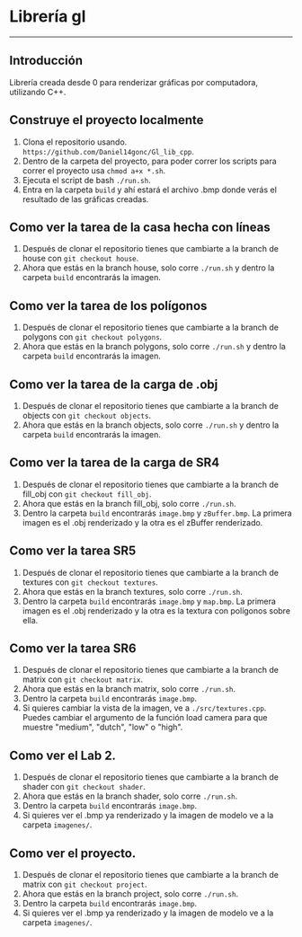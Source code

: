 # Librería gl
***
## Introducción
Librería creada desde 0 para renderizar gráficas por computadora,
utilizando C++.

## Construye el proyecto localmente
1. Clona el repositorio usando. `https://github.com/Daniel14gonc/Gl_lib_cpp`.
2. Dentro de la carpeta del proyecto, para poder correr los scripts para correr el proyecto usa `chmod a+x *.sh`.
3. Ejecuta el script de bash `./run.sh`.
3. Entra en la carpeta `build` y ahí estará el archivo .bmp donde verás el resultado de
las gráficas creadas.

## Como ver la tarea de la casa hecha con líneas
1. Después de clonar el repositorio tienes que cambiarte a la branch de house con `git checkout house`.
2. Ahora que estás en la branch house, solo corre `./run.sh` y dentro la carpeta `build` encontrarás la imagen.

## Como ver la tarea de los polígonos
1. Después de clonar el repositorio tienes que cambiarte a la branch de polygons con `git checkout polygons`.
2. Ahora que estás en la branch polygons, solo corre `./run.sh` y dentro la carpeta `build` encontrarás la imagen.

## Como ver la tarea de la carga de .obj
1. Después de clonar el repositorio tienes que cambiarte a la branch de objects con `git checkout objects`.
2. Ahora que estás en la branch objects, solo corre `./run.sh` y dentro la carpeta `build` encontrarás la imagen.

## Como ver la tarea de la carga de SR4
1. Después de clonar el repositorio tienes que cambiarte a la branch de fill_obj con `git checkout fill_obj`.
2. Ahora que estás en la branch fill_obj, solo corre `./run.sh`.
2. Dentro la carpeta `build` encontrarás `image.bmp` y `zBuffer.bmp`. La primera imagen es el .obj renderizado y la otra es el zBuffer renderizado.

## Como ver la tarea SR5
1. Después de clonar el repositorio tienes que cambiarte a la branch de textures con `git checkout textures`.
2. Ahora que estás en la branch textures, solo corre `./run.sh`.
2. Dentro la carpeta `build` encontrarás `image.bmp` y `map.bmp`. La primera imagen es el .obj renderizado y la otra es la textura con polígonos sobre ella.

## Como ver la tarea SR6
1. Después de clonar el repositorio tienes que cambiarte a la branch de matrix con `git checkout matrix`.
2. Ahora que estás en la branch matrix, solo corre `./run.sh`.
2. Dentro la carpeta `build` encontrarás `image.bmp`.
3. Si quieres cambiar la vista de la imagen, ve a `./src/textures.cpp`. Puedes cambiar el argumento de la función load camera para que muestre "medium", "dutch", "low" o "high".

## Como ver el Lab 2.
1. Después de clonar el repositorio tienes que cambiarte a la branch de shader con `git checkout shader`.
2. Ahora que estás en la branch shader, solo corre `./run.sh`.
3. Dentro la carpeta `build` encontrarás `image.bmp`.
4. Si quieres ver el .bmp ya renderizado y la imagen de modelo ve a la carpeta `imagenes/`.

## Como ver el proyecto.
1. Después de clonar el repositorio tienes que cambiarte a la branch de matrix con `git checkout project`.
2. Ahora que estás en la branch project, solo corre `./run.sh`.
3. Dentro la carpeta `build` encontrarás `image.bmp`.
4. Si quieres ver el .bmp ya renderizado y la imagen de modelo ve a la carpeta `imagenes/`.
